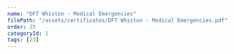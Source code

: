 ```yaml
---
name: "DFT Whiston - Medical Emergencies"
filePath: "/assets/certificates/DFT Whiston - Medical Emergencies.pdf"
order: 25
categoryId: 1
tags: [23]
---
```

